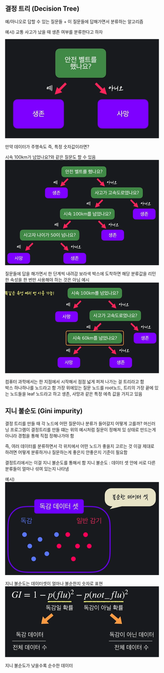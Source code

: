 ## 결정 트리 (Decision Tree) 

예/아니오로 답할 수 있는 질문들 + 이 질문들에 답해가면서 분류하는 알고리즘 

예시) 교통 사고가 났을 때 생존 여부를 분류한다고 하자  

![](/image.png/07.1.PNG)

만약 데이터가 주행속도 즉, 특정 숫자값이라면?

시속 100km가 넘었나요?와 같은 질문도 할 수 있음 
![](/image.png/07.2.PNG)

질문들에 답을 해가면서 한 단계씩 내려감  보라색 박스에 도착하면 해당 분류값을 리턴 
한 속성을 한 번만 사용해야 하는 것은 아님 
예시 
![](/image.png/07.3.PNG)

컴퓨터 과학에서는 한 지점에서 시작해서 점점 넓게 퍼져 나가는 걸 트리라고 함  
박스 하나하나를 노드라고 함  가장 위에있는 질문 노드를 root노드, 트리의 가장 끝에 있는 노드들을 leaf 노드라고 하고 생존, 사망과 같은 특정 에측 값을 가지고 있음    

## 지니 불순도 (Gini impurity) 

결정 트리를 만들 때 각 노드에 어떤 질문이나 분류가 들어갈지 어떻게 고를까? 
머신러닝 프로그램이 결정트리를 만들 떄는 위의 예시처럼 질문이 정해져 있 상태로 만드는게 아니라 경험을 통해 직접 정해나가야 함   

즉, 여러 데이터를 분류하면서 각 위치에서 어떤 노드가 좋을지 고르는 것 
이걸 제대로 하려면 어떻게 분류하거나 질문하는게 좋은지 안좋은지 기준이 필요함  
 
결정트리에서는 이걸 지니 불순도를 통해서 함 
지니 불순도 : 데이터 셋 안에 서로 다른 분류들이 얼마나 섞여 있는지 나타냄  

예시) 
![](/image.png/07.4.PNG)

지니 불순도는 데이터셋이 얼마나 불순한지 숫자로 표현  
![](/image.png/07.5.PNG)

지니 불순도가 낮을수록 순수한 데이터  

